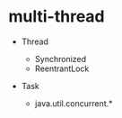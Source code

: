 multi-thread
============

- Thread
    - Synchronized
    - ReentrantLock

- Task
    - java.util.concurrent.*